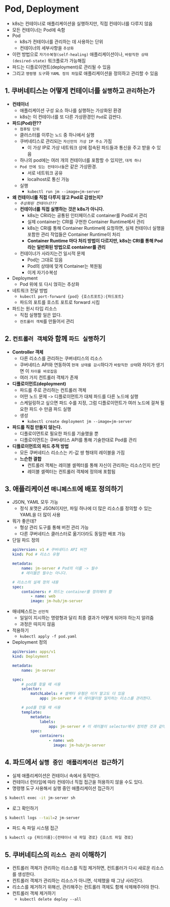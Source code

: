 # Pod, Deployment
- k8s는 컨테이너로 애플리케이션을 실행하지만, 직접 컨테이너를 다루지 않음
- 모든 컨테이너는 Pod에 속함
- Pod
    - k8s가 컨테이너를 관리하는 데 사용하는 단위
    - 컨테이너의 세부사항을 `추상화`
- 이런 방법으로 `자기수복형(self-healing)` 애플리케이션이나, `바람직한 상태(desired-state)` 워크플로가 가능해짐
- 파드는 디플로이먼트(deployment)로 관리될 수 있음
- 그리고 `명령행 도구`와 `YAML 정의 파일`로 애플리케이션을 정의하고 관리할 수 있음

## 1. 쿠버네티스는 어떻게 컨테이너를 `실행`하고 `관리`하는가
- __컨테이너__
    - 애플리케이션 구성 요소 하나를 실행하는 가상화된 환경
    - k8s는 이 컨테이너를 또 다른 가상환경인 `Pod`로 감싼다.
- __파드(Pod)란??__
    - `컴퓨팅 단위`
    - 클러스터를 이루는 `노드` 중 하나에서 실행
    - 쿠버네티스로 관리되는 `자신만의 가상 IP 주소` 가짐
        - 이 가상 IP로 가상 네트워크 상에 접속된 파드들과 통신을 주고 받을 수 있음
    - 하나의 pod에는 여러 개의 컨테이너를 포함할 수 있지만, `대게 하나`
    - `Pod 안에 있는 컨테이너들`은 같은 가상환경. 
        - 서로 네트워크 공유
        - localhost로 통신 가능
    - 실행
        - `kubectl run jm --image=jm-server`
- __왜 컨테이너를 직접 다루지 않고 Pod로 감쌌는지?__
    - _`추상화된 컨테이너???`_
    - __컨테이너를 직접 실행하는 것은 k8s가 아니다.__
        - k8s는 CRI라는 공통된 인터페이스로 container를 Pod로서 관리
        - 실제 container는 CRI를 구현한 Container Runtime에서 관리
        - k8s는 CRI를 통해 Container Runtime에 요청하면, 실제 컨테이너 실행을 포함한 관리 작업들은 Container Runtime이 처리
        - __Container Runtime 마다 처리 방법이 다르지만, k8s는 CRI를 통해 Pod라는 일반화된 방법으로 container를 관리__
    - 컨테이너가 사라지는건 일시적 문제
        - Pod는 그대로 있음
        - Pod의 상태에 맞게 Container는 복원됨
        - 이게 자기수복성
- Deployment
    - Pod 위에 또 다시 얹히는 추상화
- 네트워크 전달 방법
    - `kubectl port-forward {pod} {호스트포트}:{파드포트}`
    - 파드의 포트를 호스트 포트로 forward 시킴
- 파드는 원시 타입 리소스
    - 직접 실행할 일은 없다.
    - `컨트롤러 객체`를 만들어서 관리

## 2. `컨트롤러 객체`와 함께 `파드 실행`하기
- __Controller 객체__
    - 다른 리소스를 관리하는 쿠버네티스의 리소스
    - 쿠버네티스 API와 연동하여 `현재 상태를 감시`하다가 `바람직한 상태`와 차이가 생기면 이 `차이를 바로잡음`
    - 여러 가지 컨트롤러 객체가 존재
- __디플로이먼트(deployment)__
    - 파드를 주로 관리하는 컨트롤러 객체
    - 어떤 노드 문제 -> 디플로이먼트가 대체 파드를 다른 노드에 실행
    - 스케일링하고 싶으면 파드 수를 지정, 그럼 디플로이먼트가 여러 노드에 걸쳐 필요한 파드 수 만큼 파드 실행
    - 생성
        - `kubectl create deployment jm --image=jm-server`
- __파드를 직접 만들지 않는다.__
    - 디플로이먼트로 필요한 파드를 기술했을 뿐
    - 디플로이먼트는 쿠버네티스 API를 통해 기술한대로 Pod를 관리
- __디플로이먼트의 파드 추적 방법__
    - 모든 쿠버네티스 리소스는 키-값 쌍 형태의 레이블을 가짐 
    - __느슨한 결합__
        - 컨트롤러 객체는 레이블 셀렉터를 통해 자신이 관리하는 리소스인지 판단
        - 레이블 셀렉터는 컨트롤러 객체에 정의에 포함됨

## 3. 애플리케이션 `매니페스트`에 배포 정의하기
- JSON, YAML 모두 가능
    - 정식 포맷은 JSON이지만, 파일 하나에 더 많은 리소스를 정의할 수 있는 YAML을 더 많이 사용
- 뭐가 좋은데? 
    - 형상 관리 도구를 통해 버전 관리 가능
    - 다른 쿠버네티스 클러스터로 옮기더라도 동일한 배포 가능
- 단일 파드 정의
    ```yaml
    apiVersion: v1 # 쿠버네티스 API 버전
    kind: Pod # 리소스 유형

    metadata:
        name: jm-server # Pod의 이름 -> 필수
        # 레이블은 필수는 아니다.

    # 리소스의 실제 정의 내용
    spec:
        containers: # 파드는 container를 정의해야 함
            - name: web
            image: jm-hub/jm-server
    ```
- 매네페스트는 `선언적`
    - 일일이 지시하는 명령형과 달리 최종 결과가 어떻게 되어야 하는지 알려줌
    - 과정은 따지지 않음
- 적용하기
    - `kubectl apply -f pod.yaml`
- Deployment 정의
    ```yaml
    apiVersion: apps/v1
    kind: Deployment

    metadata:
        name: jm-server

    spec:
        # pod를 찾을 때 사용
        selector:
            matchLabels: # 셀렉터 유형은 이거 말고도 더 있음
                app: jm-server # 이 레이블이랑 일치하는 리소스를 관리한다.

        # pod를 만들 때 사용
        template:
            metadata:
                labels:
                    app: jm-server # 이 레이블이 selector에서 정의한 것과 같아야 한다.
            spec:
                containers:
                    - name: web
                      image: jm-hub/jm-server
    ```

## 4. 파드에서 `실행 중인 애플리케이션 접근`하기
- 실제 애플리케이션은 컨테이너 속에서 동작한다.
- 컨테이너 런타임에 따라 컨테이너 직접 접근을 허용하지 않을 수도 있다.
- 명령행 도구 사용해서 실행 중인 애플리케이션 접근하기
```bash
$ kubectl exec -it jm-server sh
```
- 로그 확인하기
```bash
$ kubectl logs --tail=2 jm-server
```
- 파드 속 파일 시스템 접근
```bash
$ kubectl cp {파드이름}:{컨테이너 내 파일 경로} {호스트 파일 경로}
```

## 5. 쿠버네티스의 `리소스 관리` 이해하기
- 컨트롤러 객체가 관리하는 리소스를 직접 제거하면, 컨트롤러가 다시 새로운 리소스를 생성한다.
- 컨트롤러 객체가 관리하는 리소스가 아니면, 삭제했을 때 그냥 사라진다.
- 리소스를 제거하기 위해선, 관리해주는 컨트롤러 객체도 함께 삭제해주어야 한다.
- 컨트롤러 객체 제거하기
    - `kubectl delete deploy --all`